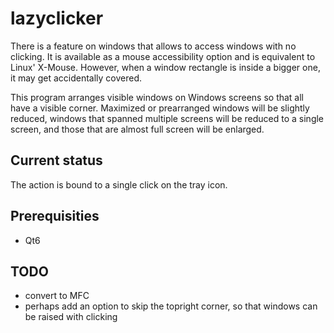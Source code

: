 # lazyclicker
There is a feature on windows that allows to access windows with no
clicking. It is available as a mouse accessibility option and is 
equivalent to Linux' X-Mouse. However, when a window rectangle is
inside a bigger one, it may get accidentally covered.

This program arranges visible windows on Windows screens so that all 
have a visible corner. Maximized or prearranged windows will be 
slightly reduced, windows that spanned multiple screens will be 
reduced to a single screen, and those that are almost full screen
will be enlarged.
## Current status
The action is bound to a single click on the tray icon.
## Prerequisities
- Qt6
## TODO
- convert to MFC
- perhaps add an option to skip the topright corner, so that windows 
can be raised with clicking
